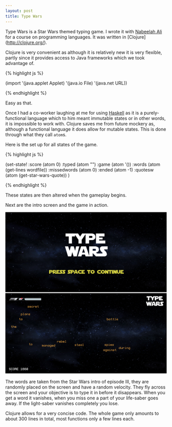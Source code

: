 ```yaml
---
layout: post
title: Type Wars
---
```


Type Wars is a Star Wars themed typing game. I wrote it with [Nabeelah Ali](http://www.linkedin.com/pub/nabeelah-ali/54/549/a3b) for a course on programming languages. It was written in [Clojure] (http://clojure.org/).

Clojure is very convenient as although it is relatively new it is very flexible, partly since it provides access to Java frameworks which we took advantage of. 

{% highlight js %}

(import '(java.applet Applet)
        '(java.io File)
        '(java.net URL))

{% endhighlight %}

Easy as that.

Once I had a co-worker laughing at me for using [Haskell](http://www.haskell.org/haskellwiki/Haskell) as it is a purely-functional language which to him meant immutable states or in other words, it is impossible to work with. Clojure saves me from future mockery as, although a functional language it does allow for mutable states. This is done through what they call `atom`s.

Here is the set up for all states of the game.

{% highlight js %}

(set-state! :score        (atom 0)
            :typed        (atom "")
            :game         (atom '())
            :words        (atom (get-lines wordfile))
            :missedwords  (atom 0)
            :ended        (atom -1)
            :quotesw      (atom (get-star-wars-quote))
)

{% endhighlight %}

These states are then altered when the gameplay begins.

Next are the intro screen and the game in action.

<img src="../images/twfront.png">
<img src="../images/twgame.png">
<style type="text/css">
	img {
		max-width:100%;
	}
	
</style>

The words are taken from the Star Wars intro of episode III, they are randomly placed on the screen and have a random velocity. They fly across the screen and your objective is to type it in before it disappears. When you get a word it vanishes, when you miss one a part of your life-saber goes away. If the light-saber vanishes completely you lose.

Clojure allows for a very concise code. The whole game only amounts to about 300 lines in total, most functions only a few lines each.